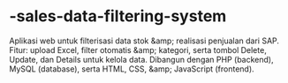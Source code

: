# -sales-data-filtering-system
Aplikasi web untuk filterisasi data stok &amp;amp; realisasi penjualan dari SAP. Fitur: upload Excel, filter otomatis &amp;amp; kategori, serta tombol Delete, Update, dan Details untuk kelola data. Dibangun dengan PHP (backend), MySQL (database), serta HTML, CSS, &amp;amp; JavaScript (frontend).
